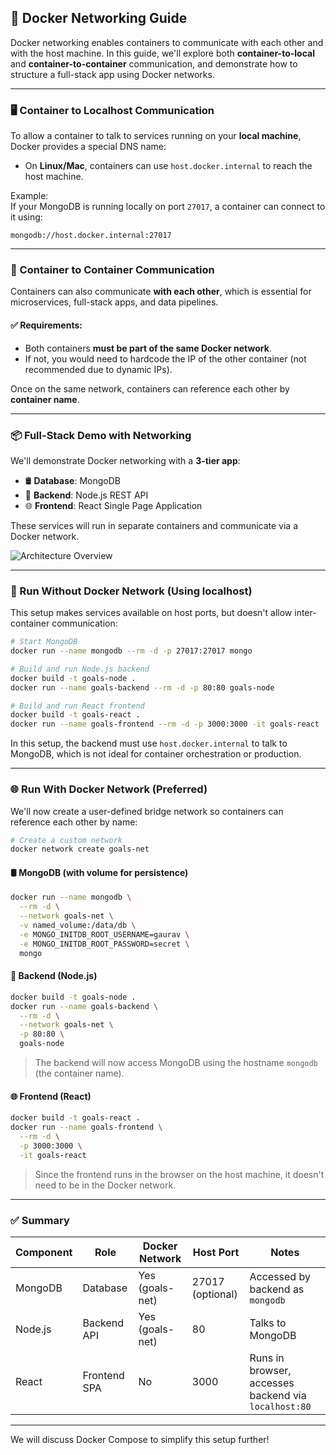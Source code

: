 ## 🔗 Docker Networking Guide

Docker networking enables containers to communicate with each other and with the host machine. In this guide, we'll explore both **container-to-local** and **container-to-container** communication, and demonstrate how to structure a full-stack app using Docker networks.

---

### 🖥️ Container to Localhost Communication

To allow a container to talk to services running on your **local machine**, Docker provides a special DNS name:

- On **Linux/Mac**, containers can use `host.docker.internal` to reach the host machine.

Example:  
If your MongoDB is running locally on port `27017`, a container can connect to it using:  
```
mongodb://host.docker.internal:27017
```

---

### 🔄 Container to Container Communication

Containers can also communicate **with each other**, which is essential for microservices, full-stack apps, and data pipelines.

#### ✅ Requirements:
- Both containers **must be part of the same Docker network**.
- If not, you would need to hardcode the IP of the other container (not recommended due to dynamic IPs).

Once on the same network, containers can reference each other by **container name**.

---

### 📦 Full-Stack Demo with Networking

We'll demonstrate Docker networking with a **3-tier app**:
- 🛢️ **Database**: MongoDB  
- 🔧 **Backend**: Node.js REST API  
- 🌐 **Frontend**: React Single Page Application  

These services will run in separate containers and communicate via a Docker network.

<image src="images/image.png" alt="Architecture Overview" />

---

### 🚀 Run Without Docker Network (Using localhost)

This setup makes services available on host ports, but doesn't allow inter-container communication:
```bash
# Start MongoDB
docker run --name mongodb --rm -d -p 27017:27017 mongo

# Build and run Node.js backend
docker build -t goals-node .
docker run --name goals-backend --rm -d -p 80:80 goals-node

# Build and run React frontend
docker build -t goals-react .
docker run --name goals-frontend --rm -d -p 3000:3000 -it goals-react
```

In this setup, the backend must use `host.docker.internal` to talk to MongoDB, which is not ideal for container orchestration or production.

---

### 🌐 Run With Docker Network (Preferred)

We'll now create a user-defined bridge network so containers can reference each other by name:

```bash
# Create a custom network
docker network create goals-net
```

#### 🛢️ MongoDB (with volume for persistence)
```bash
docker run --name mongodb \
  --rm -d \
  --network goals-net \
  -v named_volume:/data/db \
  -e MONGO_INITDB_ROOT_USERNAME=gaurav \
  -e MONGO_INITDB_ROOT_PASSWORD=secret \
  mongo
```

#### 🔧 Backend (Node.js)
```bash
docker build -t goals-node .
docker run --name goals-backend \
  --rm -d \
  --network goals-net \
  -p 80:80 \
  goals-node
```

> The backend will now access MongoDB using the hostname `mongodb` (the container name).

#### 🌐 Frontend (React)
```bash
docker build -t goals-react .
docker run --name goals-frontend \
  --rm -d \
  -p 3000:3000 \
  -it goals-react
```

> Since the frontend runs in the browser on the host machine, it doesn't need to be in the Docker network.

---

### ✅ Summary

| Component | Role | Docker Network | Host Port | Notes |
|----------|------|----------------|-----------|-------|
| MongoDB  | Database | Yes (goals-net) | 27017 (optional) | Accessed by backend as `mongodb` |
| Node.js  | Backend API | Yes (goals-net) | 80 | Talks to MongoDB |
| React    | Frontend SPA | No | 3000 | Runs in browser, accesses backend via `localhost:80` |

---

We will discuss Docker Compose to simplify this setup further!